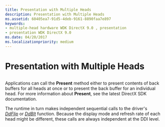 ```yaml
---
title: Presentation with Multiple Heads
description: Presentation with Multiple Heads
ms.assetid: 60405ea7-91d5-4deb-9161-8890faa7e897
keywords:
- multiple-head hardware WDK DirectX 9.0 , presentation
- presentation WDK DirectX 9.0
ms.date: 04/20/2017
ms.localizationpriority: medium
---
```


# Presentation with Multiple Heads


## <span id="ddk_presentation_with_multiple_heads_gg"></span><span id="DDK_PRESENTATION_WITH_MULTIPLE_HEADS_GG"></span>


Applications can call the **Present** method either to present contents of back buffers for all heads at once or to present the back buffer for an individual head. For more information about **Present**, see the latest DirectX SDK documentation.

The runtime in turn makes independent sequential calls to the driver's [*DdFlip*](https://msdn.microsoft.com/library/windows/hardware/ff549306) or [*DdBlt*](https://msdn.microsoft.com/library/windows/hardware/ff549205) function. Because the display mode and refresh rate of each head might be different, these calls are always independent at the DDI level.

 

 





